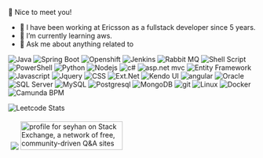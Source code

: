 👋 Nice to meet you! 

- 🔭 I have been working at Ericsson as a fullstack developer since 5 years.
- 🌱 I’m currently learning aws.
- 💬 Ask me about anything related to 
<p>
  <img alt="Java" src="https://img.shields.io/badge/Java-ED8B00?style=flat-square&logo=openjdk&logoColor=white" />
  <img alt="Spring Boot" src="https://img.shields.io/badge/Spring-6DB33F?style=flat-square&logo=spring&logoColor=white" />
  <img alt="Openshift" src="https://img.shields.io/badge/Openshift-EE0000?style=flat-square&logo=redhatopenshift&logoColor=white" />
  <img alt="Jenkins" src="https://img.shields.io/badge/Jenkins-D24939?style=flat-square&logo=jenkins&logoColor=white" />
  <img alt="Rabbit MQ" src="https://img.shields.io/badge/rabbitmq-%23FF6600.svg?&style=flat-square&logo=rabbitmq&logoColor=white" />
  <img alt="Shell Script" src="https://img.shields.io/badge/Shell_Script-121011?style=flat-square&logo=gnu-bash&logoColor=white" />
  <img alt="PowerShell" src="https://img.shields.io/badge/PowerShell-5391FE?style=flat-square&logo=powershell&logoColor=white" />
  <img alt="Python" src="https://img.shields.io/badge/Python-3776AB?style=flat-square&logo=python&logoColor=white" />
  <img alt="Nodejs" src="https://img.shields.io/badge/-Nodejs-43853d?style=flat-square&logo=Node.js&logoColor=white" />
  <img alt="c#" src="https://img.shields.io/badge/csharp-99CC00?style=flat-square&logo=sharp&logoColor=white" />
  <img alt="asp.net mvc" src="https://img.shields.io/badge/asp.net mvc-512BD4?style=flat-square&logo=dotnet&logoColor=white" />
  <img alt="Entity Framework" src="https://img.shields.io/badge/Entity Framework-59666C?style=flat-square&logoColor=white" />
  <img alt="Javascript" src="https://img.shields.io/badge/JavaScript-F7DF1E?style=flat-square&logo=javascript&logoColor=black" />
  <img alt="Jquery" src="https://img.shields.io/badge/jQuery-0769AD?style=flat-square&logo=jquery&logoColor=white" />
  <img alt="CSS" src="https://img.shields.io/badge/CSS-239120?&style=flat-square&logo=css3&logoColor=white" />
  <img alt="Ext.Net" src="https://img.shields.io/badge/Ext.Net-46a2f1?style=flat-square&logoColor=white" />
  <img alt="Kendo UI" src="https://img.shields.io/badge/Kendo UI-43853d?style=flat-square&logoColor=white" />
  <img alt="angular" src="https://img.shields.io/badge/-Angular-DD0031?style=flat-square&logo=angular&logoColor=white" />
  <img alt="Oracle" src="https://img.shields.io/badge/Oracle-F80000?style=flat-square&logo=oracle&logoColor=black" />
  <img alt="SQL Server" src="https://img.shields.io/badge/Microsoft%20SQL%20Server-CC2927?style=flat-square&logo=microsoft%20sql%20server&logoColor=white" />
  <img alt="MySQL" src="https://img.shields.io/badge/MySql-4479A1?style=flat-square&logo=mysql&logoColor=white" />
  <img alt="Postgresql" src="https://img.shields.io/badge/PostgreSQL-316192?style=flat-square&logo=postgresql&logoColor=white" />
  <img alt="MongoDB" src="https://img.shields.io/badge/MongoDB-4EA94B?style=flat-square&logo=mongodb&logoColor=white" />
  <img alt="git" src="https://img.shields.io/badge/-Git-F05032?style=flat-square&logo=git&logoColor=white" />
  <img alt="Linux" src="https://img.shields.io/badge/Red%20Hat-EE0000?style=flat-square&logo=redhat&logoColor=white" />
  <img alt="Docker" src="https://img.shields.io/badge/-Docker-46a2f1?style=flat-square&logo=docker&logoColor=white" />
  <img alt="Camunda BPM" src="https://img.shields.io/badge/Camunda-FC5D0D?style=flat-square&logo=camunda&logoColor=white" />
</p>
  
<!--
**seyhanaktas/seyhanaktas** is a ✨ _special_ ✨ repository because its `README.md` (this file) appears on your GitHub profile.

Here are some ideas to get you started:

- 🔭 I’m currently working on ...
- 🌱 I’m currently learning ...
- 👯 I’m looking to collaborate on ...
- 🤔 I’m looking for help with ...
- 💬 Ask me about ...
- 📫 How to reach me: ...
- 😄 Pronouns: ...
- ⚡ Fun fact: ...
-->
![Leetcode Stats](https://leetcard.jacoblin.cool/seyhana)

<p float="left" style="padding:5px;">
  <img src="https://projecteuler.net/profile/saktas.png">
  <a href="https://stackexchange.com/users/2061622"><img src="https://stackexchange.com/users/flair/2061622.png" width="208" height="58" alt="profile for seyhan on Stack Exchange, a network of free, community-driven Q&amp;A sites" title="profile for seyhan on Stack Exchange, a network of free, community-driven Q&amp;A sites"></a>
</p>

